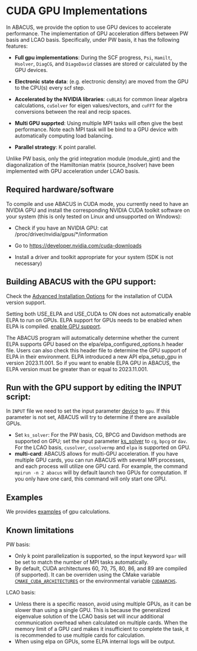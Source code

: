 # CUDA GPU Implementations

In ABACUS, we provide the option to use GPU devices to accelerate performance. The implementation of GPU acceleration differs between PW basis and LCAO basis. Specifically, under PW basis, it has the following features:

- **Full gpu implementations**: During the SCF progress, `Psi`, `Hamilt`, `Hsolver`, `DiagCG`, and `DiagoDavid` classes are stored or calculated by the GPU devices.

- **Electronic state data**: (e.g. electronic density) are moved from the GPU to the CPU(s) every scf step.

- **Accelerated by the NVIDIA libraries**: `cuBLAS` for common linear algebra calculations, `cuSolver` for eigen values/vectors, and `cuFFT` for the conversions between the real and recip spaces.

- **Multi GPU supprted**: Using multiple MPI tasks will often give the best performance. Note each MPI task will be bind to a GPU device with automatically computing load balancing.

- **Parallel strategy**: K point parallel.

Unlike PW basis, only the grid integration module (module_gint) and the diagonalization of the Hamiltonian matrix (source_hsolver) have been implemented with GPU acceleration under LCAO basis.

## Required hardware/software

To compile and use ABACUS in CUDA mode, you currently need to have an NVIDIA GPU and install the corresponding NVIDIA CUDA toolkit software on your system (this is only tested on Linux and unsupported on Windows):

- Check if you have an NVIDIA GPU: cat /proc/driver/nvidia/gpus/*/information

- Go to https://developer.nvidia.com/cuda-downloads

- Install a driver and toolkit appropriate for your system (SDK is not necessary)


## Building ABACUS with the GPU support:

Check the [Advanced Installation Options](https://abacus-rtd.readthedocs.io/en/latest/advanced/install.html#build-with-cuda-support) for the installation of CUDA version support.

Setting both USE_ELPA and USE_CUDA to ON does not automatically enable ELPA to run on GPUs. ELPA support for GPUs needs to be enabled when ELPA is compiled. [enable GPU support](https://github.com/marekandreas/elpa/blob/master/documentation/INSTALL.md).

The ABACUS program will automatically determine whether the current ELPA supports GPU based on the elpa/elpa_configured_options.h header file. Users can also check this header file to determine the GPU support of ELPA in their environment. ELPA introduced a new API elpa_setup_gpu in version 2023.11.001. So if you want to enable ELPA GPU in ABACUS, the ELPA version must be greater than or equal to 2023.11.001.

## Run with the GPU support by editing the INPUT script:

In `INPUT` file we need to set the input parameter [device](../input_files/input-main.md#device) to `gpu`. If this parameter is not set, ABACUS will try to determine if there are available GPUs.
- Set `ks_solver`: For the PW basis, CG, BPCG and Davidson methods are supported on GPU; set the input parameter [ks_solver](../input_files/input-main.md#ks_solver) to `cg`, `bpcg` or `dav`. For the LCAO basis, `cusolver`, `cusolvermp` and `elpa` is supported on GPU.
- **multi-card**: ABACUS allows for multi-GPU acceleration. If you have multiple GPU cards, you can run ABACUS with several MPI processes, and each process will utilize one GPU card. For example, the command `mpirun -n 2 abacus` will by default launch two GPUs for computation. If you only have one card, this command will only start one GPU. 

## Examples
We provides [examples](https://github.com/deepmodeling/abacus-develop/tree/develop/examples/gpu) of gpu calculations.

## Known limitations
PW basis:
- Only k point parallelization is supported, so the input keyword `kpar` will be set to match the number of MPI tasks automatically.
- By default, CUDA architectures 60, 70, 75, 80, 86, and 89 are compiled (if supported). It can be overriden using the CMake variable [`CMAKE_CUDA_ARCHITECTURES`](https://cmake.org/cmake/help/latest/variable/CMAKE_CUDA_ARCHITECTURES.html) or the environmental variable [`CUDAARCHS`](https://cmake.org/cmake/help/latest/envvar/CUDAARCHS.html).

LCAO basis:
- Unless there is a specific reason, avoid using multiple GPUs, as it can be slower than using a single GPU. This is because the generalized eigenvalue solution of the LCAO basis set will incur additional communication overhead when calculated on multiple cards. When the memory limit of a GPU card makes it insufficient to complete the task, it is recommended to use multiple cards for calculation.
- When using elpa on GPUs, some ELPA internal logs will be output.